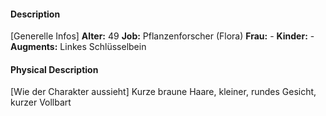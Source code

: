 #### Description
[Generelle Infos]
**Alter:** 49
**Job:** Pflanzenforscher (Flora)
**Frau:** -
**Kinder:** -
**Augments:** Linkes Schlüsselbein

#### Physical Description
[Wie der Charakter aussieht]
Kurze braune Haare, kleiner, rundes Gesicht, kurzer Vollbart
